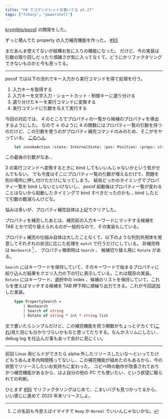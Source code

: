 ```yaml
---
title: "F# でコマンドレットを書いてる pt.27"
tags: ["fsharp", "powershell"]
---
```


[krymtkts/pocof](https://github.com/krymtkts/pocof) の開発をした。

ずっと積んでた property の入力補完機能を作った。 [#93](https://github.com/krymtkts/pocof/pull/93)

まだあんま使えてないが結構お気に入りの機能になった。
だけど、今の実装は引数の取り回しだったり煩雑さが気に入ってなくて、どうにかリファクタリングできないものかと今も思ってる。

---

pocof では以下の流れでキー入力から実行コマンドを得て処理を行う。

1. 入力キーを取得する
2. 入力キーを文字入力・ショートカット・制御キーに選り分ける
3. 選り分けたキーを実行コマンドに変換する
4. 実行コマンドに引数を与えて実行する

今回の対応では、 4 のところでプロパティの一覧から候補のプロパティを導出するようにした。
なので ↓ のように 4 の関数にはプロパティ一覧の引数を持つのだけど、この引数を使うのがプロパティ補完コマンドのみのため、そこがモヤっている。 [このへん](https://github.com/krymtkts/pocof/pull/93/files#diff-26d312725989d78a4a961c9534ee973d8f64f3acd92b1eae7077af806601a962R381-R402)

```fsharp
    let invokeAction (state: InternalState) (pos: Position) (props: string list) =
```

この最後の引数がなあ...

3 の実行コマンドへ変換するときに bind してもいいんじゃないかという気がせんでもない。
でも今度はそこにプロパティ一覧の引数が増えるだけで、問題を別の場所に押し付けただけになってしまう。
結局どっかのタイミングでプロパティ一覧を bind しないといけないし、 pocof 起動後はプロパティ一覧が変わることはないから起動したタイミングで bind すべきだったのかも...
bind したとて引数の数減らんけどな。

悩みは多いが、プロパティ補完自体は上記でクリアした。

プロパティを補完したあとは、補完前の入力キーワードにマッチする候補を TAB とかで切り替えられるのが一般的なので、その実装もしている。

プロパティ補完の仕組み自体は大したことなくて、以下のような判別共用体を用意してそれぞれの状況に応じた処理を `match` で行うだけにしている。
非補完時は `NonSearch` [^1] 、 プロパティ検索時は `Search` 、
候補切り替え用に `Rotate` がある。

`Search` にはキーワードを保持していて、そのキーワードで始まるプロパティに絞り込んだ結果をクエリ入力の下の行に表示している。これは既存の実装。
`Rotate` にはキーワード、選択中の index 、候補のリストを保持していて、これらを使えばマッチする候補を TAB 押下時に順繰り出力できる。これが今回追加した実装。

[^1]: この名前も今思えばイマイチで `Noop` か `Normal` でいいんじゃないかな。

```fsharp
    type PropertySearch =
        | NonSearch
        | Search of string
        | Rotate of string * int * string list
```

文で書いたらシンプルだけど、この補完機能を担う関数がちょっとデカくて([これ](https://github.com/krymtkts/pocof/pull/93/files#diff-26d312725989d78a4a961c9534ee973d8f64f3acd92b1eae7077af806601a962R339-R379))見た目にも分かりづらいかもなと思ってたりする。なんかスリムにしたい...
debug log を仕込んだ事もあって余計に見にくい。

---

前回 Linux 用ビルドができたら alpha 外したリリースしたいな～といってたけどもうあんま年内時間残ってないし、この補完機能が組めたのもあるから、今の状態でリリースしたいお気持ちに変わった。
コピペ時の動作が改善されておりかつ補完機能があるから、はよ自分の他の PC でも使いたい、という欲望に駆られての判断。

ひとまず [#95](https://github.com/krymtkts/pocof/pull/95) でリファクタリングはじめて、こまいバグも見つかってるから、いい感じに進めて 2023 年末リリースしよ。
